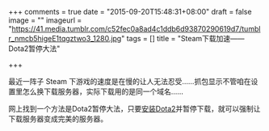 +++
comments = true
date = "2015-09-20T15:48:31+08:00"
draft = false
image = ""
imageurl = "https://41.media.tumblr.com/c52fec0a8ad4c1ddb6d93870290619d7/tumblr_nmcb5higeE1tqgztwo3_1280.jpg"
tags = []
title = "Steam下载加速——Dota2暂停大法"

+++

最近一阵子 Steam 下游戏的速度是在慢的让人无法忍受……抓包显示不管咱在设置里怎么换下载服务器，实际下载用的是同一个域名……

网上找到一个方法是Dota2暂停大法，只要[安装Dota2](steam://run/570)并暂停下载，就可以强制让下载服务器变成完美的服务器。